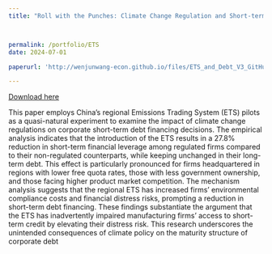 ```yaml
---
title: "Roll with the Punches: Climate Change Regulation and Short-term Financing"



permalink: /portfolio/ETS
date: 2024-07-01

paperurl: 'http://wenjunwang-econ.github.io/files/ETS_and_Debt_V3_GitHub.pdf'

---
```

[Download here](http://wenjunwang-econ.github.io/files/ETS_and_Debt_V3_GitHub.pdf)

This paper employs China’s regional Emissions Trading System (ETS) pilots as a
quasi-natural experiment to examine the impact of climate change regulations on
corporate short-term debt financing decisions. The empirical analysis indicates that
the introduction of the ETS results in a 27.8% reduction in short-term financial
leverage among regulated firms compared to their non-regulated counterparts, while
keeping unchanged in their long-term debt. This effect is particularly pronounced for
firms headquartered in regions with lower free quota rates, those with less
government ownership, and those facing higher product market competition. The
mechanism analysis suggests that the regional ETS has increased firms’ environmental compliance costs and financial distress risks, prompting a reduction in
short-term debt financing. These findings substantiate the argument that the ETS has
inadvertently impaired manufacturing firms’ access to short-term credit by elevating
their distress risk. This research underscores the unintended consequences of climate
policy on the maturity structure of corporate debt
